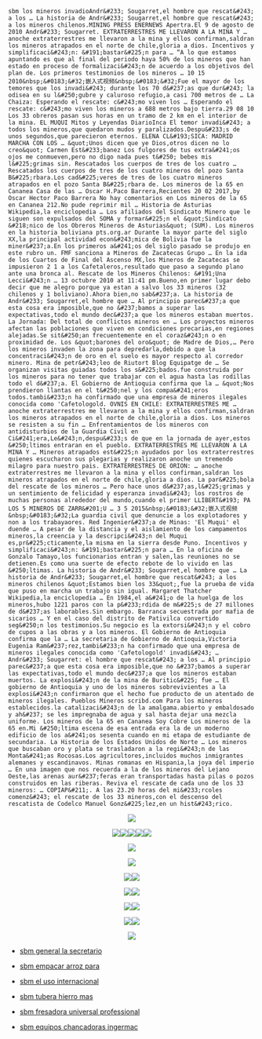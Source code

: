 
```
sbm los mineros invadioAndr&#233; Sougarret,el hombre que rescat&#243; a los … La historia de Andr&#233; Sougarret,el hombre que rescat&#243; a los mineros chilenos.MINING PRESS ENERNEWS Apertra.El 9 de agosto de 2010 Andr&#233; Sougarret. EXTRATERRESTRES ME LLEVARON A LA MINA Y … anoche extraterrestres me llevaron a la mina y ellos confirman,saldran los mineros atrapados en el norte de chile,gloria a dios. Incentivos y simplificaci&#243;n: &#191;bastar&#225;n para … “A lo que estamos apuntando es que al final del periodo haya 50% de los mineros que han estado en proceso de formalizaci&#243;n de acuerdo a los objetivos del plan de. Los primeros testimonios de los mineros … 10 15 2010&nbsp;&#0183;&#32;嵌入式视频&nbsp;&#0183;&#32;Fue el mayor de los temores que los invadi&#243; durante los 70 d&#237;as que dur&#243; la odisea en su l&#250;gubre y caluroso refugio,a casi 700 metros de … La Chaiza: Esperando el rescate: c&#243;mo viven los … Esperando el rescate: c&#243;mo viven los mineros a 688 metros bajo tierra.29 08 10 Los 33 obreros pasan sus horas en un tramo de 2 km en el interior de la mina. EL MUQUI Mitos y Leyendas DiarioInca El temor invadi&#243; a todos los mineros,que quedaron mudos y paralizados.Despu&#233;s de unos segundos,que parecieron eternos. ELENA CL&#193;SICA: MADRID MARCHA CON LOS … &quot;Unos dicen que ye Dios,otros dicen no lo creo&quot; Carmen Est&#233;banez Los fulgores de tus extra&#241;os ojos me conmueven,pero no digo nada pues t&#250; bebes mis l&#225;grimas sin. Rescatados los cuerpos de tres de los cuatro … Rescatados los cuerpos de tres de los cuatro mineros del pozo Santa B&#225;rbara.Los cad&#225;veres de tres de los cuatro mineros atrapados en el pozo Santa B&#225;rbara de. Los mineros de la 65 en Cananea Casa de las … Oscar H.Paco Barrera,Recientes 20 02 2017,by Oscar Hector Paco Barrera No hay comentarios en Los mineros de la 65 en Cananea 212.No pude reprimir mil … Historia de Asturias Wikipedia,la enciclopedia … Los afiliados del Sindicato Minero que le siguen son expulsados del SOMA y formar&#225;n el &quot;Sindicato &#218;nico de los Obreros Mineros de Asturias&quot; (SUM). Los mineros en la historia boliviana pts.org.ar Durante la mayor parte del siglo XX,la principal actividad econ&#243;mica de Bolivia fue la miner&#237;a.En los primeros a&#241;os del siglo pasado se produjo en este rubro un. FMF sanciona a Mineros de Zacatecas Grupo … En la ida de los Cuartos de Final del Ascenso MX,los Mineros de Zacatecas se impusieron 2 1 a los Cafetaleros,resultado que paso a segundo plano ante una bronca al. Rescate de los Mineros Chilenos: &#191;Una Lecci&#243;n … 13 octubre 2010 at 11:41 pm.Bueno,en primer lugar debo decir que me alegro porque ya estan a salvo los 33 mineros (32 chilenos y 1 boliviano).Ahora bien,no sab&#237;a. La historia de Andr&#233; Sougarret,el hombre que … Al principio parec&#237;a que esta cosa era imposible,que no &#237;bamos a superar las expectativas,todo el mundo dec&#237;a que los mineros estaban muertos. La Jornada: Del total de conflictos mineros en … Los proyectos mineros afectan las poblaciones que viven en condiciones precarias,en regiones alejadas.Se sit&#250;an frecuentemente en el coraz&#243;n o en proximidad de. Los &quot;barones del oro&quot; de Madre de Dios,… Pero los mineros invaden la zona para depredarla,debido a que la concentraci&#243;n de oro en el suelo es mayor respecto al corredor minero. Mina de petr&#243;leo de Riutort Blog Equipatge de … Se organizan visitas guiadas todos los s&#225;bados.fue construida por los mineros para no tener que trabajar con el agua hasta las rodillas todo el d&#237;a. El Gobierno de Antioquia confirma que la … &quot;Nos prendieron llantas en el t&#250;nel y los compa&#241;eros todos.tambi&#233;n ha confirmado que una empresa de mineros ilegales conocida como 'Cafetologold. OVNIS EN CHILE: EXTRATERRESTRES ME … anoche extraterrestres me llevaron a la mina y ellos confirman,saldran los mineros atrapados en el norte de chile,gloria a dios. Los mineros se resisten a su fin … Enfrentamientos de los mineros con antidisturbios de la Guardia Civil en Ci&#241;era,Le&#243;n,despu&#233;s de que en la jornada de ayer,estos &#250;ltimos entraran en el pueblo. EXTRATERRESTRES ME LLEVARON A LA MINA Y … Mineros atrapados est&#225;n ayudados por los extraterrestres quienes escucharon sus plegarias y realizaron anoche un tremendo milagro para nuestro pais. EXTRATERRESTRES DE ORION: … anoche extraterrestres me llevaron a la mina y ellos confirman,saldran los mineros atrapados en el norte de chile,gloria a dios. La par&#225;bola del rescate de los mineros … Pero hace unos d&#237;as,l&#225;grimas y un sentimiento de felicidad y esperanza invadi&#243; los rostros de muchas personas alrededor del mundo,cuando el primer LLIBERT&#193; PA LOS 5 MINEROS DE ZARR&#201;U … 3 5 2015&nbsp;&#0183;&#32;嵌入式视频&nbsp;&#0183;&#32;La guardia civil que denuncie a los explotadores y non a los trabayaores. Red Ingenier&#237;a de Minas: 'El Muqui' el duende … A pesar de la distancia y el aislamiento de los campamentos mineros,la creencia y la descripci&#243;n del Muqui es,pr&#225;cticamente,la misma en la sierra desde Puno. Incentivos y simplificaci&#243;n: &#191;bastar&#225;n para … En la oficina de Gonzalo Tamayo,los funcionarios entran y salen,las reuniones no se detienen.Es como una suerte de efecto rebote de lo vivido en las &#250;ltimas. La historia de Andr&#233; Sougarret,el hombre que … La historia de Andr&#233; Sougarret,el hombre que rescat&#243; a los mineros chilenos &quot;Estamos bien los 33&quot;,fue la prueba de vida que puso en marcha un trabajo sin igual. Margaret Thatcher Wikipedia,la enciclopedia … En 1984,el a&#241;o de la huelga de los mineros,hubo 1221 paros con la p&#233;rdida de m&#225;s de 27 millones de d&#237;as laborables.Sin embargo. Barranca secuestrada por mafia de sicarios … Y en el caso del distrito de Pativilca convertido seg&#250;n los testimonios.Su negocio es la extorsi&#243;n y el cobro de cupos a las obras y a los mineros. El Gobierno de Antioquia confirma que la … La secretaria de Gobierno de Antioquia,Victoria Eugenia Ram&#237;rez,tambi&#233;n ha confirmado que una empresa de mineros ilegales conocida como 'Cafetologold' invadi&#243; … Andr&#233; Sougarret: el hombre que rescat&#243; a los … Al principio parec&#237;a que esta cosa era imposible,que no &#237;bamos a superar las expectativas,todo el mundo dec&#237;a que los mineros estaban muertos. La explosi&#243;n de la mina de Buritic&#225; fue … El gobierno de Antioquia y uno de los mineros sobrevivientes a la explosi&#243;n confirmaron que el hecho fue producto de un atentado de mineros ilegales. Pueblos Mineros scribd.com Para los mineros establecidos.la catalizaci&#243;n de la amalgama.abierto y embaldosado y ah&#237; se les impregnaba de agua y sal hasta dejar una mezcla uniforme. Los mineros de la 65 en Cananea Soy Cobre Los mineros de la 65 en.Mi &#250;ltima escena de esa entrada era la de un moderno edificio de los a&#241;os sesenta cuando en mi etapa de estudiante de secundaria. La Historia de los Estados Unidos de Norte … Los mineros que buscaban oro y plata se trasladaron a la regi&#243;n de las Monta&#241;as Rocosas.Los agricultores,incluidos muchos inmigrantes alemanes y escandinavos. Minas romanas en Hispania,la joya del imperio … En una imagen que nos recuerda a la de los mineros del Lejano Oeste,las arenas aur&#237;feras eran transportadas hasta pilas o pozos construidos en las riberas. Reviva el rescate de cada uno de los 33 mineros: … COPIAP&#211;. A las 23.20 horas del mi&#233;rcoles comenz&#243; el rescate de los 33 mineros,con el descenso del rescatista de Codelco Manuel Gonz&#225;lez,en un hist&#243;rico. 
```

<div align="center">

<a href="https://es-crusher.shibang-china.com/github&k=sbm+los+mineros+invadio"><img src="https://static.shibang-china.com/es/crusher/logo.jpg"></a>

<a href="https://es-crusher.shibang-china.com/github&k=sbm+los+mineros+invadio"><img src="https://static.shibang-china.com/es/crusher/index.jpg"></a><a href="https://es-crusher.shibang-china.com/material.htmlgithub&k=sbm+los+mineros+invadio"><img src="https://static.shibang-china.com/es/crusher/material.jpg"></a><a href="https://es-crusher.shibang-china.com/application.htmlgithub&k=sbm+los+mineros+invadio"><img src="https://static.shibang-china.com/es/crusher/application.jpg"></a><a href="https://es-crusher.shibang-china.com/aboutus.htmlgithub&k=sbm+los+mineros+invadio"><img src="https://static.shibang-china.com/es/crusher/aboutus.jpg"></a><a href="https://es-crusher.shibang-china.com/contact.htmlgithub&k=sbm+los+mineros+invadio"><img src="https://static.shibang-china.com/es/crusher/contact.jpg"></a>

<a href="https://es-crusher.shibang-china.com/github&k=sbm+los+mineros+invadio"><img src="https://static.shibang-china.com/es/crusher/banner.jpg"></a>

<a href="https://swt.shibang-china.com/github&k=sbm+los+mineros+invadio"><img src="https://static.shibang-china.com/es/crusher/text.jpg"></a>

<a href="https://swt.shibang-china.com/github&k=sbm+los+mineros+invadio"><img src="https://static.shibang-china.com/es/crusher/chat.jpg"></a><a href="https://es-crusher.shibang-china.com/contact.htmlgithub&k=sbm+los+mineros+invadio"><img src="https://static.shibang-china.com/es/crusher/message.jpg"></a>

<a href="https://es-crusher.shibang-china.com/products/pe.htmlgithub&k=sbm+los+mineros+invadio"><img src="https://static.shibang-china.com/es/crusher/pe.jpg"></a><a href="https://es-crusher.shibang-china.com/products/pf.htmlgithub&k=sbm+los+mineros+invadio"><img src="https://static.shibang-china.com/es/crusher/pf.jpg"></a>

<a href="https://es-crusher.shibang-china.com/products/hpt.htmlgithub&k=sbm+los+mineros+invadio"><img src="https://static.shibang-china.com/es/crusher/hpt.jpg"></a><a href="https://es-crusher.shibang-china.com/products/vsi.htmlgithub&k=sbm+los+mineros+invadio"><img src="https://static.shibang-china.com/es/crusher/vsi.jpg"></a>

<a href="https://es-crusher.shibang-china.com/products/klv.htmlgithub&k=sbm+los+mineros+invadio"><img src="https://static.shibang-china.com/es/crusher/klv.jpg"></a><a href="https://es-crusher.shibang-china.com/products/portable.htmlgithub&k=sbm+los+mineros+invadio"><img src="https://static.shibang-china.com/es/crusher/portable.jpg"></a>

<a href="https://swt.shibang-china.com/github&k=sbm+los+mineros+invadio"><img src="https://static.shibang-china.com/es/crusher/case.jpg"></a>

</div>


* [sbm general la secretario](sbm%20general%20la%20secretario.md)

* [sbm empacar arroz para](sbm%20empacar%20arroz%20para.md)

* [sbm el uso internacional](sbm%20el%20uso%20internacional.md)

* [sbm tubera hierro mas](sbm%20tubera%20hierro%20mas.md)

* [sbm fresadora universal professional](sbm%20fresadora%20universal%20professional.md)

* [sbm equipos chancadoras ingermac](sbm%20equipos%20chancadoras%20ingermac.md)